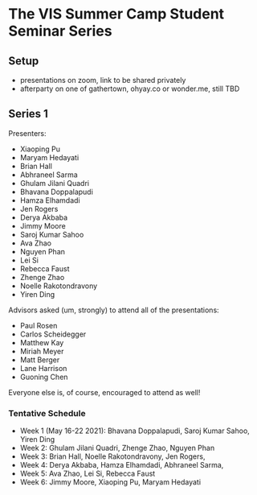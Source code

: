 # The VIS Summer Camp Student Seminar Series

## Setup

- presentations on zoom, link to be shared privately
- afterparty on one of gathertown, ohyay.co or wonder.me, still TBD

## Series 1

Presenters:

- Xiaoping Pu
- Maryam Hedayati
- Brian Hall
- Abhraneel Sarma
- Ghulam Jilani Quadri
- Bhavana Doppalapudi
- Hamza Elhamdadi
- Jen Rogers
- Derya Akbaba
- Jimmy Moore
- Saroj Kumar Sahoo
- Ava Zhao
- Nguyen Phan
- Lei Si
- Rebecca Faust
- Zhenge Zhao
- Noelle Rakotondravony
- Yiren Ding

Advisors asked (um, strongly) to attend all of the presentations:

- Paul Rosen
- Carlos Scheidegger
- Matthew Kay
- Miriah Meyer
- Matt Berger
- Lane Harrison
- Guoning Chen

Everyone else is, of course, encouraged to attend as well!

### Tentative Schedule

* Week 1 (May 16-22 2021): Bhavana Doppalapudi, Saroj Kumar Sahoo, Yiren Ding
* Week 2: Ghulam Jilani Quadri, Zhenge Zhao, Nguyen Phan
* Week 3: Brian Hall, Noelle Rakotondravony, Jen Rogers,
* Week 4: Derya Akbaba, Hamza Elhamdadi, Abhraneel Sarma,
* Week 5: Ava Zhao, Lei Si, Rebecca Faust
* Week 6: Jimmy Moore, Xiaoping Pu, Maryam Hedayati

